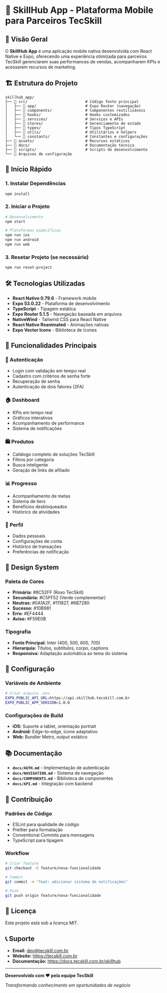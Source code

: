 # 🚀 SkillHub App - Plataforma Mobile para Parceiros TecSkill

## 📱 Visão Geral

O **SkillHub App** é uma aplicação mobile nativa desenvolvida com React Native e Expo, oferecendo uma experiência otimizada para parceiros TecSkill gerenciarem suas performances de vendas, acompanharem KPIs e acessarem recursos de marketing.

## 🏗️ Estrutura do Projeto

```
skillhub_app/
├── 📁 src/                          # Código fonte principal
│   ├── 📁 app/                      # Expo Router (navegação)
│   ├── 📁 components/               # Componentes reutilizáveis
│   ├── 📁 hooks/                    # Hooks customizados
│   ├── 📁 services/                 # Serviços e APIs
│   ├── 📁 stores/                   # Gerenciamento de estado
│   ├── 📁 types/                    # Tipos TypeScript
│   ├── 📁 utils/                    # Utilitários e helpers
│   └── 📁 constants/                # Constantes e configurações
├── 📁 assets/                       # Recursos estáticos
├── 📁 docs/                         # Documentação técnica
├── 📁 scripts/                      # Scripts de desenvolvimento
└── 📄 Arquivos de configuração
```

## 🚀 Início Rápido

### 1. Instalar Dependências
```bash
npm install
```

### 2. Iniciar o Projeto
```bash
# Desenvolvimento
npm start

# Plataformas específicas
npm run ios
npm run android
npm run web
```

### 3. Resetar Projeto (se necessário)
```bash
npm run reset-project
```

## 🛠️ Tecnologias Utilizadas

- **React Native 0.79.6** - Framework mobile
- **Expo 53.0.22** - Plataforma de desenvolvimento
- **TypeScript** - Tipagem estática
- **Expo Router 5.1.5** - Navegação baseada em arquivos
- **NativeWind** - Tailwind CSS para React Native
- **React Native Reanimated** - Animações nativas
- **Expo Vector Icons** - Biblioteca de ícones

## 📱 Funcionalidades Principais

### 🔐 Autenticação
- Login com validação em tempo real
- Cadastro com critérios de senha forte
- Recuperação de senha
- Autenticação de dois fatores (2FA)

### 🏠 Dashboard
- KPIs em tempo real
- Gráficos interativos
- Acompanhamento de performance
- Sistema de notificações

### 🛍️ Produtos
- Catálogo completo de soluções TecSkill
- Filtros por categoria
- Busca inteligente
- Geração de links de afiliado

### 📊 Progresso
- Acompanhamento de metas
- Sistema de tiers
- Benefícios desbloqueados
- Histórico de atividades

### 👤 Perfil
- Dados pessoais
- Configurações de conta
- Histórico de transações
- Preferências de notificação

## 🎨 Design System

### Paleta de Cores
- **Primária:** #8C52FF (Roxo TecSkill)
- **Secundária:** #C5FF52 (Verde complementar)
- **Neutras:** #0A1A2F, #111827, #6B7280
- **Sucesso:** #10B981
- **Erro:** #EF4444
- **Aviso:** #F59E0B

### Tipografia
- **Fonte Principal:** Inter (400, 500, 600, 700)
- **Hierarquia:** Títulos, subtítulos, corpo, captions
- **Responsiva:** Adaptação automática ao tema do sistema

## 🔧 Configuração

### Variáveis de Ambiente
```bash
# Criar arquivo .env
EXPO_PUBLIC_API_URL=https://api.skillhub.tecskill.com.br
EXPO_PUBLIC_APP_VERSION=1.0.0
```

### Configurações de Build
- **iOS:** Suporte a tablet, orientação portrait
- **Android:** Edge-to-edge, ícone adaptativo
- **Web:** Bundler Metro, output estático

## 📚 Documentação

- **`docs/AUTH.md`** - Implementação de autenticação
- **`docs/NAVIGATION.md`** - Sistema de navegação
- **`docs/COMPONENTS.md`** - Biblioteca de componentes
- **`docs/API.md`** - Integração com backend

## 🤝 Contribuição

### Padrões de Código
- ESLint para qualidade de código
- Prettier para formatação
- Conventional Commits para mensagens
- TypeScript para tipagem

### Workflow
```bash
# Criar feature
git checkout -b feature/nova-funcionalidade

# Commit
git commit -m "feat: adicionar sistema de notificações"

# Push
git push origin feature/nova-funcionalidade
```

## 📄 Licença

Este projeto está sob a licença MIT.

## 📞 Suporte

- **Email:** dev@tecskill.com.br
- **Website:** https://tecskill.com.br
- **Documentação:** https://docs.tecskill.com.br/skillhub

---

**Desenvolvido com ❤️ pela equipe TecSkill**

*Transformando conhecimento em oportunidades de negócio*
